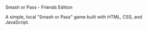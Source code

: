 Smash or Pass - Friends Edition

A simple, local "Smash or Pass" game built with HTML, CSS, and JavaScript.
